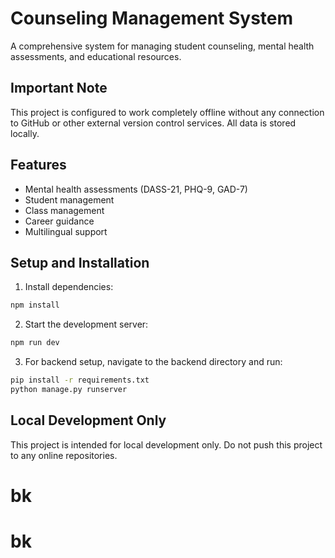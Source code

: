 # Counseling Management System

A comprehensive system for managing student counseling, mental health assessments, and educational resources.

## Important Note
This project is configured to work completely offline without any connection to GitHub or other external version control services. All data is stored locally.

## Features
- Mental health assessments (DASS-21, PHQ-9, GAD-7)
- Student management
- Class management
- Career guidance
- Multilingual support

## Setup and Installation

1. Install dependencies:
```bash
npm install
```

2. Start the development server:
```bash
npm run dev
```

3. For backend setup, navigate to the backend directory and run:
```bash
pip install -r requirements.txt
python manage.py runserver
```

## Local Development Only
This project is intended for local development only. Do not push this project to any online repositories.
# bk
# bk
